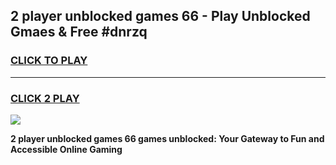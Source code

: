 
## 2 player unblocked games 66 - Play Unblocked Gmaes & Free #dnrzq
<h3>
<a href="https://premium.freeplayer.one?title=2_player_unblocked_games_66&ref=01M">CLICK TO PLAY</a></h3>
<hr>

<h3>
<a href="https://premium.freeplayer.one?title=2_player_unblocked_games_66&ref=01M">CLICK 2 PLAY</a>
  
</h3>

<a href="https://premium.freeplayer.one?title=2_player_unblocked_games_66&ref=01M"><img src="https://clearcache.store/games.png"></a>


**2 player unblocked games 66 games unblocked: Your Gateway to Fun and Accessible Online Gaming**
